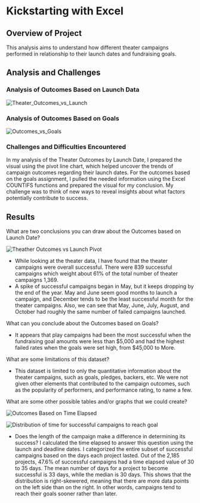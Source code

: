 # Kickstarting with Excel

## Overview of Project

This analysis aims to understand how different theater campaigns performed in relationship to their launch dates and fundraising goals.

## Analysis and Challenges

### Analysis of Outcomes Based on Launch Data 
![Theater_Outcomes_vs_Launch](https://user-images.githubusercontent.com/100629325/172766605-3ca4c988-f672-4ef4-9708-1a081100ef04.png)
### Analysis of Outcomes Based on Goals
![Outcomes_vs_Goals](https://user-images.githubusercontent.com/100629325/172967096-c8d02caf-e777-4c51-a64b-0b858bc19d84.png)

### Challenges and Difficulties Encountered
In my analysis of the Theater Outcomes by Launch Date, I prepared the visual using the pivot line chart, which helped uncover the trends of campaign outcomes regarding their launch dates. For the outcomes based on the goals assignment, I pulled the needed information using the Excel COUNTIFS functions and prepared the visual for my conclusion. My challenge was to think of new ways to reveal insights about what factors potentially contribute to success.

## Results

What are two conclusions you can draw about the Outcomes based on Launch Date? 

![Theather Outcomes vs Launch Pivot](https://user-images.githubusercontent.com/100629325/173246307-45968d82-cef3-42b1-9e33-1a67eac3b553.png)

 - While looking at the theater data, I have found that the theater campaigns were overall successful. There were 839 successful campaigns which weight about 61% of the total number of theater campaigns 1,369.
 - A spike of successful campaigns began in May, but it keeps dropping by the end of the year. May and June seem good months to launch a campaign, and December tends to be the least successful month for the theater campaigns. Also, we can see that May, June, July, August, and October had roughly the same number of failed campaigns launched.


What can you conclude about the Outcomes based on Goals?

- It appears that play campaigns had been the most successful when the fundraising goal amounts were less than $5,000 and had the highest failed rates when the goals were set high, from $45,000 to More.

What are some limitations of this dataset?

- This dataset is limited to only the quantitative information about the theater campaigns, such as goals, pledges, backers, etc. We were not given other elements that contributed to the campaign outcomes, such as the popularity of performers, and performance rating, to name a few.

What are some other possible tables and/or graphs that we could create?

![Outcomes Based on Time Elapsed](https://user-images.githubusercontent.com/100629325/172771280-22c30bad-7313-4b1a-ac9b-b39e454c771f.png)

![Distribution of time for successful campaigns to reach goal](https://user-images.githubusercontent.com/100629325/172769987-bb1ed343-2218-4b22-b523-a45c825acfd1.png)

- Does the length of the campaign make a difference in determining its success? I calculated the time elapsed to answer this question using the launch and deadline dates. I categorized the entire subset of successful campaigns based on the days each project lasted. Out of the 2,185 projects, 47.6% of successful campaigns had a time elapsed value of 30 to 35 days. The mean number of days for a project to become successful is 33 days, while the median is 30 days. This shows that the distribution is right-skewered, meaning that there are more data points on the left side than on the right. In other words, campaigns tend to reach their goals sooner rather than later.
